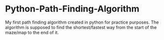# Python-Path-Finding-Algorithm
My first path finding algorithm created in python for practice purposes.
The algorithm is supposed to find the shortest/fastest way from the start of the maze/map to the end of it.
